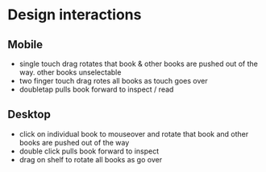 # Design interactions

## Mobile

- single touch drag rotates that book & other books are pushed out of the way. other books unselectable
- two finger touch drag rotes all books as touch goes over
- doubletap pulls book forward to inspect / read

## Desktop

- click on individual book to mouseover and rotate that book and other books are pushed out of the way
- double click pulls book forward to inspect
- drag on shelf to rotate all books as go over 
